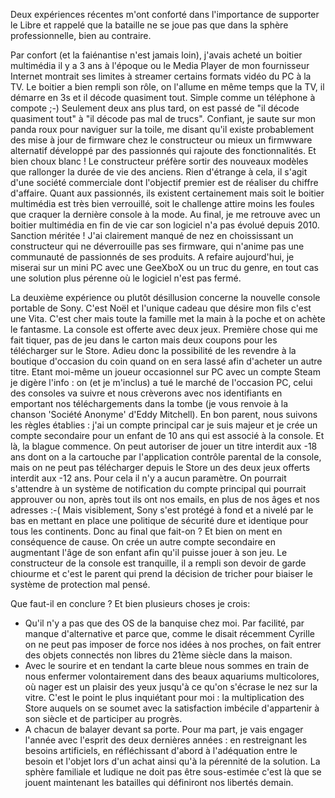 <!-- title: Marre des aquariums -->
<!-- category: Humeur -->
<!-- tag: planet -->

Deux expériences récentes m'ont conforté dans l'importance de supporter le
Libre et rappelé que la bataille ne se joue pas que dans la sphère
professionnelle, bien au contraire.<!-- more -->

Par confort (et la faiénantise n'est jamais loin), j'avais acheté un boitier
multimédia il y a 3 ans à l'époque ou le Media Player de mon fournisseur
Internet montrait ses limites à streamer certains formats vidéo du PC à la
TV. Le boitier a bien rempli son rôle, on l'allume en même temps que la TV, il
démarre en 3s et il décode quasiment tout. Simple comme un téléphone à
compote ;-) Seulement deux ans plus tard, on est passé de "il décode quasiment
tout" à "il décode pas mal de trucs". Confiant, je saute sur mon panda roux
pour naviguer sur la toile, me disant qu'il existe probablement des mise à jour
de firmware chez le constructeur ou mieux un firmwware alternatif développé
par des passionnés qui rajoute des fonctionnalités. Et bien choux blanc ! Le
constructeur préfère sortir des nouveaux modèles que rallonger la durée de
vie des anciens. Rien d'étrange à cela, il s'agit d'une société commerciale
dont l'objectif premier est de réaliser du chiffre d'affaire. Quant aux
passionnés, ils existent certainement mais soit le boitier multimédia est
très bien verrouillé, soit le challenge attire moins les foules que craquer la
dernière console à la mode. Au final, je me retrouve avec un boitier
multimédia en fin de vie car son logiciel n'a pas évolué depuis 2010.
Sanction méritée ! J'ai clairement manqué de nez en choississant un
constructeur qui ne déverrouille pas ses firmware, qui n'anime pas une
communauté de passionnés de ses produits. A refaire aujourd'hui, je miserai
sur un mini PC avec une GeeXboX ou un truc du genre, en tout cas une solution
plus pérenne où le logiciel n'est pas fermé.

La deuxième expérience ou plutôt désillusion concerne la nouvelle console
portable de Sony. C'est Noël et l'unique cadeau que désire mon fils c'est une
Vita. C'est cher mais toute la famille met la main à la poche et on achète le
fantasme. La console est offerte avec deux jeux. Première chose qui me fait
tiquer, pas de jeu dans le carton mais deux coupons pour les télécharger sur
le Store. Adieu donc la possibilité de les revendre à la boutique d'occasion
du coin quand on en sera lassé afin d'acheter un autre titre. Etant moi-même
un joueur occasionnel sur PC avec un compte Steam je digère l'info : on (et je
m'inclus) a tué le marché de l'occasion PC, celui des consoles va suivre et
nous crèverons avec nos identifiants en emportant nos téléchargements dans la
tombe (je vous renvoie à la chanson 'Société Anonyme' d'Eddy Mitchell). En
bon parent, nous suivons les règles établies : j'ai un compte principal car je
suis majeur et je crée un compte secondaire pour un enfant de 10 ans qui est
associé à la console. Et là, la blague commence. On peut autoriser de jouer
un titre interdit aux -18 ans dont on a la cartouche par l'application contrôle
parental de la console, mais on ne peut pas télécharger depuis le Store un des
deux jeux offerts interdit aux -12 ans. Pour cela il n'y a aucun paramètre. On
pourrait s'attendre à un système de notification du compte principal qui
pourrait approuver ou non, après tout ils ont nos emails, en plus de nos âges
et nos adresses :-( Mais visiblement, Sony s'est protégé à fond et a nivelé
par le bas en mettant en place une politique de sécurité dure et identique
pour tous les continents. Donc au final que fait-on ? Et bien on ment en
conséquence de cause. On crée un autre compte secondaire en augmentant l'âge
de son enfant afin qu'il puisse jouer à son jeu. Le constructeur de la console
est tranquille, il a rempli son devoir de garde chiourme et c'est le parent qui
prend la décision de tricher pour biaiser le système de protection mal pensé.

Que faut-il en conclure ? Et bien plusieurs choses je crois:

*    Qu'il n'y a pas que des OS de la banquise chez moi. Par facilité, par manque
d'alternative et parce que, comme le disait récemment Cyrille on ne peut pas
imposer de force nos idées à nos proches, on fait entrer des objets connectés
non libres du 21ème siècle dans la maison.
*    Avec le sourire et en tendant la carte bleue nous sommes en train de nous
enfermer volontairement dans des beaux aquariums multicolores, où nager est un
plaisir des yeux jusqu'à ce qu'on s'écrase le nez sur la vitre. C'est le point
le plus inquiétant pour moi : la multiplication des Store auquels on se soumet
avec la satisfaction imbécile d'appartenir à son siècle et de participer au
progrès.
*    A chacun de balayer devant sa porte. Pour ma part, je vais engager l'année avec
l'esprit des deux dernières années : en restreignant les besoins artificiels,
en réfléchissant d'abord à l'adéquation entre le besoin et l'objet lors d'un
achat ainsi qu'à la pérennité de la solution. La sphère familiale et ludique
ne doit pas être sous-estimée c'est là que se jouent maintenant les batailles
qui définiront nos libertés demain.


